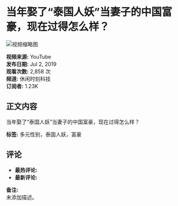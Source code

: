 # 当年娶了“泰国人妖”当妻子的中国富豪，现在过得怎么样？

![视频缩略图](https://i.ytimg.com/vi/nHL7_FbjyF4/hqdefault.jpg?sqp=-oaymwEmCKgBEF5IWvKriqkDGQgBFQAAiEIYAdgBAeIBCggYEAIYBjgBQAE=&rs=AOn4CLBMjubpgkjVNDQA7M4GrsZI2M0YQQ)

**视频来源:** YouTube  
**发布日期:** Jul 2, 2019  
**观看次数:** 2,858 次  
**频道:** 休闲时刻科技  
**订阅者:** 1.23K  

## 正文内容
当年娶了“泰国人妖”当妻子的中国富豪，现在过得怎么样？

**标签:** 多元性别，泰国人妖，富豪

## 评论
- **最热评论:**  
- **最新评论:**

**备注:**  
未添加描述。
<!-- tcd_original_link https://www.youtube.com/watch?v=-4H6ziQqc0o -->
